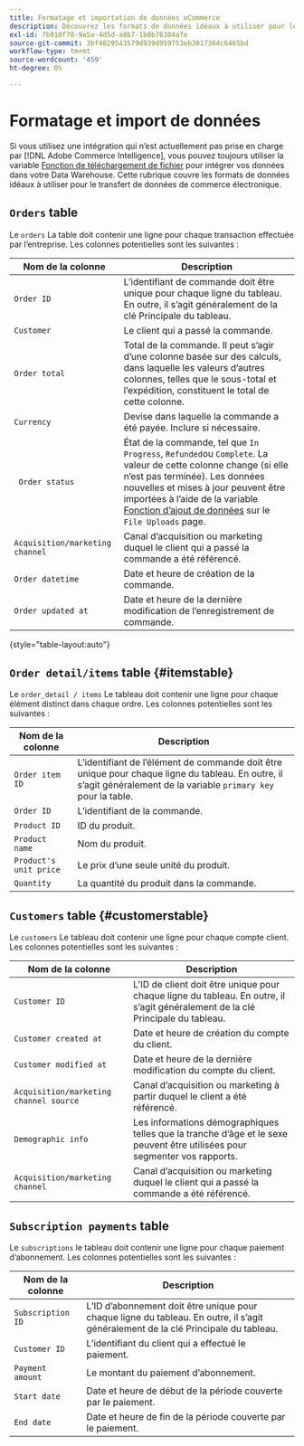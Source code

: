 ```yaml
---
title: Formatage et importation de données eCommerce
description: Découvrez les formats de données idéaux à utiliser pour le transfert de données eCommerce.
exl-id: 7b910f78-9a5a-4d5d-a8b7-1b0b76304afe
source-git-commit: 3bf4829543579d939d959753eb3017364c6465bd
workflow-type: tm+mt
source-wordcount: '459'
ht-degree: 0%

---
```


# Formatage et import de données

Si vous utilisez une intégration qui n’est actuellement pas prise en charge par [!DNL Adobe Commerce Intelligence], vous pouvez toujours utiliser la variable [Fonction de téléchargement de fichier](using-file-uploader.md) pour intégrer vos données dans votre Data Warehouse. Cette rubrique couvre les formats de données idéaux à utiliser pour le transfert de données de commerce électronique.

## `Orders` table

Le `orders` La table doit contenir une ligne pour chaque transaction effectuée par l’entreprise. Les colonnes potentielles sont les suivantes :

| Nom de la colonne | Description |
|----|----|
| `Order ID` | L’identifiant de commande doit être unique pour chaque ligne du tableau. En outre, il s’agit généralement de la clé Principale du tableau. |
| `Customer` | Le client qui a passé la commande. |
| `Order total` | Total de la commande. Il peut s’agir d’une colonne basée sur des calculs, dans laquelle les valeurs d’autres colonnes, telles que le sous-total et l’expédition, constituent le total de cette colonne. |
| `Currency` | Devise dans laquelle la commande a été payée. Inclure si nécessaire. |
| ` Order status` | État de la commande, tel que `In Progress`, `Refunded`ou `Complete`. La valeur de cette colonne change (si elle n’est pas terminée). Les données nouvelles et mises à jour peuvent être importées à l’aide de la variable [Fonction d’ajout de données](../../../data-analyst/importing-data/connecting-data/using-file-uploader.md) sur le `File Uploads` page. |
| `Acquisition/marketing channel` | Canal d’acquisition ou marketing duquel le client qui a passé la commande a été référencé. |
| `Order datetime` | Date et heure de création de la commande. |
| `Order updated at` | Date et heure de la dernière modification de l’enregistrement de commande. |

{style="table-layout:auto"}

## `Order detail/items` table {#itemstable}

Le `order_detail / items` Le tableau doit contenir une ligne pour chaque élément distinct dans chaque ordre. Les colonnes potentielles sont les suivantes :

| Nom de la colonne | Description |
|----|----|
| `Order item ID` | L’identifiant de l’élément de commande doit être unique pour chaque ligne du tableau. En outre, il s’agit généralement de la variable `primary key` pour la table. |
| `Order ID` | L’identifiant de la commande. |
| `Product ID` | ID du produit. |
| `Product name` | Nom du produit. |
| `Product's unit price` | Le prix d’une seule unité du produit. |
| `Quantity` | La quantité du produit dans la commande. |

## `Customers` table {#customerstable}

Le `customers` Le tableau doit contenir une ligne pour chaque compte client. Les colonnes potentielles sont les suivantes :

| Nom de la colonne | Description |
|----|----|
| `Customer ID` | L’ID de client doit être unique pour chaque ligne du tableau. En outre, il s’agit généralement de la clé Principale du tableau. |
| `Customer created at` | Date et heure de création du compte du client. |
| `Customer modified at` | Date et heure de la dernière modification du compte du client. |
| `Acquisition/marketing channel source` | Canal d’acquisition ou marketing à partir duquel le client a été référencé. |
| `Demographic info` | Les informations démographiques telles que la tranche d’âge et le sexe peuvent être utilisées pour segmenter vos rapports. |
| `Acquisition/marketing channel` | Canal d’acquisition ou marketing duquel le client qui a passé la commande a été référencé. |

## `Subscription payments` table

Le `subscriptions` le tableau doit contenir une ligne pour chaque paiement d’abonnement. Les colonnes potentielles sont les suivantes :

| Nom de la colonne | Description |
|----|----|
| `Subscription ID` | L’ID d’abonnement doit être unique pour chaque ligne du tableau. En outre, il s’agit généralement de la clé Principale du tableau. |
| `Customer ID` | L’identifiant du client qui a effectué le paiement. |
| `Payment amount` | Le montant du paiement d’abonnement. |
| `Start date` | Date et heure de début de la période couverte par le paiement. |
| `End date` | Date et heure de fin de la période couverte par le paiement. |
